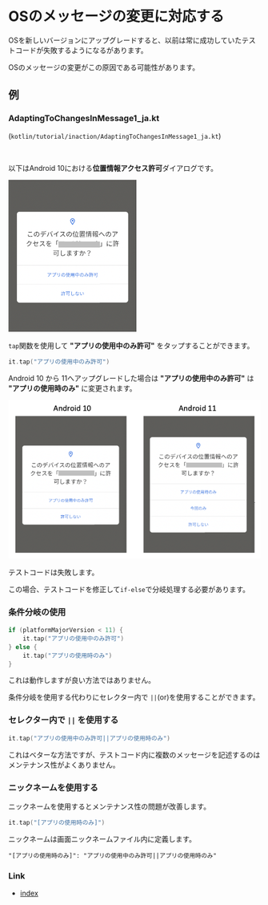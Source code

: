 # OSのメッセージの変更に対応する

OSを新しいバージョンにアップグレードすると、以前は常に成功していたテストコードが失敗するようになるがあります。

OSのメッセージの変更がこの原因である可能性があります。

## 例

### AdaptingToChangesInMessage1_ja.kt

(`kotlin/tutorial/inaction/AdaptingToChangesInMessage1_ja.kt`)

<br>

以下はAndroid 10における**位置情報アクセス許可**ダイアログです。

![](../_images/location_permissions_android_10_ja.png)

`tap`関数を使用して **"アプリの使用中のみ許可"** をタップすることができます。

```kotlin
it.tap("アプリの使用中のみ許可")
```

Android 10 から 11へアップグレードした場合は **"アプリの使用中のみ許可"** は **"アプリの使用時のみ"** に変更されます。

![](../_images/location_permissions_comparison_ja.png)

テストコードは失敗します。

この場合、テストコードを修正して`if-else`で分岐処理する必要があります。

### 条件分岐の使用

```kotlin
if (platformMajorVersion < 11) {
    it.tap("アプリの使用中のみ許可")
} else {
    it.tap("アプリの使用時のみ")
}
```

これは動作しますが良い方法ではありません。

条件分岐を使用する代わりにセレクター内で `||`(or)を使用することができます。

### セレクター内で `||` を使用する

```kotlin
it.tap("アプリの使用中のみ許可||アプリの使用時のみ")
```

これはベターな方法ですが、テストコード内に複数のメッセージを記述するのはメンテナンス性がよくありません。

### ニックネームを使用する

ニックネームを使用するとメンテナンス性の問題が改善します。

```kotlin
it.tap("[アプリの使用時のみ]")
```

ニックネームは画面ニックネームファイル内に定義します。

```
"[アプリの使用時のみ]": "アプリの使用中のみ許可||アプリの使用時のみ"
```

### Link

- [index](../../index_ja.md)


